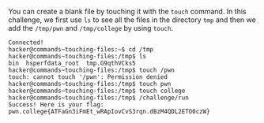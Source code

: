 You can create a blank file by touching it with the `touch` command.
In this challenge, we first use `ls` to see all the files in the directory `tmp` and then we add the `/tmp/pwn` and `/tmp/college` by using `touch`.
```
Connected!
hacker@commands~touching-files:~$ cd /tmp
hacker@commands~touching-files:/tmp$ ls
bin  hsperfdata_root  tmp.G9qthVCks5
hacker@commands~touching-files:/tmp$ touch /pwn
touch: cannot touch '/pwn': Permission denied
hacker@commands~touching-files:/tmp$ touch pwn
hacker@commands~touching-files:/tmp$ touch college
hacker@commands~touching-files:/tmp$ /challenge/run
Success! Here is your flag:
pwn.college{ATFaGn3iFmEt_wRApIovCvS3rqn.dBzM4QDL2ETO0czW}
```

